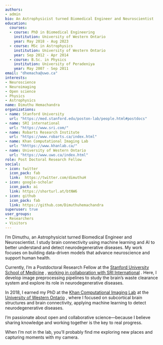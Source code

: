 ```yaml
---
authors:
- admin
bio: An Astrophysicist turned Biomedical Engineer and Neuroscientist
education:
  courses:
  - course: PhD in Biomedical Engineering
    institution: University of Western Ontario
    year: May 2018 - Aug 2023
  - course: MSc in Astrophysics
    institution: University of Western Ontario
    year: Sep 2012 - Apr 2014
  - course: B.Sc. in Physics
    institution: University of Peradeniya
    year: May 2007 - Sep 2011
email: "dhemacha@uwo.ca"
interests:
- Neuroscience
- Neuroimaging
- Open science
- Physics
- Astrophysics
name: Dimuthu Hemachandra
organizations:
- name: Stanford University
  url: "https://med.stanford.edu/poston-lab/people.html#postdocs"
- name: SRI international
  url: "https://www.sri.com/"
- name: Robarts Research Institute
  url: "https://www.robarts.ca/index.html"
- name: Khan Computational Imaging Lab
  url: "hhttps://www.khanlab.ca/"
- name: University of Western Ontario
  url: "https://www.uwo.ca/index.html"
role: Post Doctoral Research Fellow
social:
- icon: twitter
  icon_pack: fab
  link:  https://twitter.com/dimuthuH
- icon: google-scholar
  icon_pack: ai
  link: https://shorturl.at/btNW6
- icon: github
  icon_pack: fab
  link: https://github.com/Dimuthuhemachandra
superuser: true
user_groups:
- Researchers
- Visitors
---
```




I’m Dimuthu, an Astrophysicist turned Biomedical Engineer and Neuroscientist. I study brain connectivity using machine learning and AI to better understand and detect neurodegenerative diseases. My work focuses on building data-driven models that advance neuroscience and support human health.

Currently, I’m a Postdoctoral Research Fellow at the [Stanford University School of Medicine](https://med.stanford.edu/poston-lab/people.html#postdocs)
, [working in collaboration with SRI International](https://www.sri.com/)
. Here, I develop image preprocessing pipelines to study the brain’s waste clearance system and explore its role in neurodegenerative diseases.

In 2018, I earned my PhD at the [Khan Computational Imaging Lab](hhttps://www.khanlab.ca/)
 at the [University of Western Ontario](https://www.uwo.ca/index.html)
, where I focused on subcortical brain structures and brain connectivity, applying machine learning to detect neurodegenerative diseases.

I’m passionate about open and collaborative science—because I believe sharing knowledge and working together is the key to real progress.

When I’m not in the lab, you’ll probably find me exploring new places and capturing moments with my camera.




